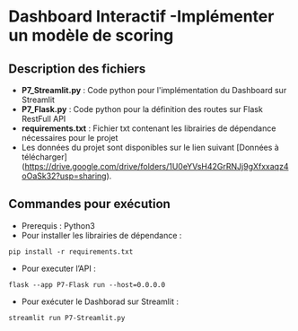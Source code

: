 # Dashboard Interactif -Implémenter un modèle de scoring
## Description des fichiers
* **P7_Streamlit.py** : Code python pour l'implémentation du Dashboard sur Streamlit
* **P7_Flask.py** : Code python pour la définition des routes sur Flask RestFull API
* **requirements.txt** : Fichier txt contenant les librairies de dépendance nécessaires pour le projet
* Les données du projet sont disponibles sur le lien suivant [Données à télécharger] (https://drive.google.com/drive/folders/1U0eYVsH42GrRNJj9gXfxxaqz4oOaSk32?usp=sharing).



## Commandes pour exécution 
* Prerequis : Python3 
* Pour installer les librairies de dépendance :
```
pip install -r requirements.txt
```
* Pour executer l’API :
```
flask --app P7-Flask run --host=0.0.0.0
```
* Pour exécuter le Dashborad sur Streamlit :
```
streamlit run P7-Streamlit.py
```


